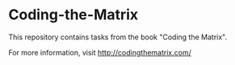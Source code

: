 # Coding-the-Matrix
This repository contains tasks from the book "Coding the Matrix".

For more information, visit http://codingthematrix.com/
